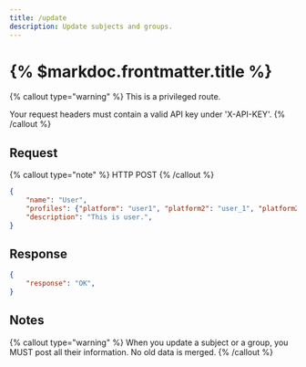 ```yaml
---
title: /update
description: Update subjects and groups.
---
```


# {% $markdoc.frontmatter.title %}

{% callout type="warning" %}
This is a privileged route. 

Your request headers must contain a valid API key under 'X-API-KEY'.
{% /callout %}

## Request
{% callout type="note" %}
HTTP POST
{% /callout %}

```json
{
    "name": "User",
    "profiles": {"platform": "user1", "platform2": "user_1", "platform2": "user_1_private"},
    "description": "This is user.",
}
```

## Response
```json
{
    "response": "OK",
}
```

## Notes

{% callout type="warning" %}
When you update a subject or a group, you MUST post all their information. No old data is merged.
{% /callout %}